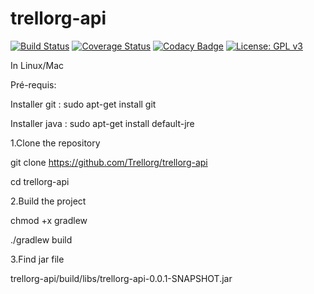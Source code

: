 # trellorg-api

[![Build Status](https://travis-ci.org/Trellorg/trellorg-api.svg?branch=master)](https://travis-ci.org/Trellorg/trellorg-api)
[![Coverage Status](https://coveralls.io/repos/github/Trellorg/trellorg-api/badge.svg?branch=master)](https://coveralls.io/github/Trellorg/trellorg-api?branch=master)
[![Codacy Badge](https://api.codacy.com/project/badge/Grade/9648a5e072954637af782a8451d4d3cc)](https://www.codacy.com/app/Trellorg/trellorg-api?utm_source=github.com&amp;utm_medium=referral&amp;utm_content=Trellorg/trellorg-api&amp;utm_campaign=Badge_Grade)
[![License: GPL v3](https://img.shields.io/badge/License-GPL%20v3-blue.svg)](https://github.com/CodeChillAlluna/code-chill/blob/master/LICENSE)


In Linux/Mac

Pré-requis:

Installer git : sudo apt-get install git

Installer java : sudo apt-get install default-jre

1.Clone the repository

git clone https://github.com/Trellorg/trellorg-api

cd trellorg-api

2.Build the project

chmod +x gradlew

./gradlew build

3.Find jar file

trellorg-api/build/libs/trellorg-api-0.0.1-SNAPSHOT.jar
